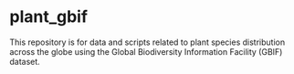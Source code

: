 plant_gbif
==========

This repository is for data and scripts related to plant species distribution across the globe using the Global Biodiversity Information Facility (GBIF) dataset. 
